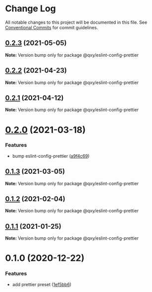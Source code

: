 # Change Log

All notable changes to this project will be documented in this file.
See [Conventional Commits](https://conventionalcommits.org) for commit guidelines.

## [0.2.3](https://github.com/qxy-fe/configs/compare/@qxy/eslint-config-prettier@0.2.2...@qxy/eslint-config-prettier@0.2.3) (2021-05-05)

**Note:** Version bump only for package @qxy/eslint-config-prettier





## [0.2.2](https://github.com/qxy-fe/configs/compare/@qxy/eslint-config-prettier@0.2.1...@qxy/eslint-config-prettier@0.2.2) (2021-04-23)

**Note:** Version bump only for package @qxy/eslint-config-prettier





## [0.2.1](https://github.com/qxy-fe/configs/compare/@qxy/eslint-config-prettier@0.2.0...@qxy/eslint-config-prettier@0.2.1) (2021-04-12)

**Note:** Version bump only for package @qxy/eslint-config-prettier





# [0.2.0](https://github.com/qxy-fe/configs/compare/@qxy/eslint-config-prettier@0.1.3...@qxy/eslint-config-prettier@0.2.0) (2021-03-18)

### Features

-   bump eslint-config-prettier ([a9f4c69](https://github.com/qxy-fe/configs/commit/a9f4c69a2584ead637e67207f4fb028384dce948))

## [0.1.3](https://github.com/qxy-fe/configs/compare/@qxy/eslint-config-prettier@0.1.2...@qxy/eslint-config-prettier@0.1.3) (2021-03-05)

**Note:** Version bump only for package @qxy/eslint-config-prettier

## [0.1.2](https://github.com/qxy-fe/configs/compare/@qxy/eslint-config-prettier@0.1.1...@qxy/eslint-config-prettier@0.1.2) (2021-02-04)

**Note:** Version bump only for package @qxy/eslint-config-prettier

## [0.1.1](https://github.com/qxy-fe/configs/compare/@qxy/eslint-config-prettier@0.1.0...@qxy/eslint-config-prettier@0.1.1) (2021-01-25)

**Note:** Version bump only for package @qxy/eslint-config-prettier

# 0.1.0 (2020-12-22)

### Features

-   add prettier preset ([1ef5bb6](https://github.com/qxy-fe/configs/commit/1ef5bb6be35fac9592d01196bc7af60d7f022ceb))

